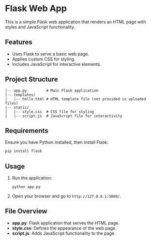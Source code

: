 # Flask Web App

This is a simple Flask web application that renders an HTML page with styles and JavaScript functionality.

## Features
- Uses Flask to serve a basic web page.
- Applies custom CSS for styling.
- Includes JavaScript for interactive elements.

## Project Structure
```
|-- app.py         # Main Flask application
|-- templates/
|   |-- hello.html # HTML template file (not provided in uploaded files)
|-- static/
|   |-- style.css  # CSS file for styling
|   |-- script.js  # JavaScript file for interactivity
```

## Requirements
Ensure you have Python installed, then install Flask:
```sh
pip install flask
```

## Usage
1. Run the application:
   ```sh
   python app.py
   ```
2. Open your browser and go to `http://127.0.0.1:5000/`.

## File Overview
- **app.py**: Flask application that serves the HTML page.
- **style.css**: Defines the appearance of the web page.
- **script.js**: Adds JavaScript functionality to the page.



